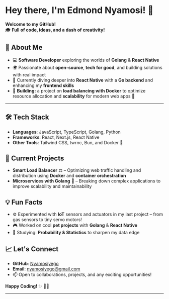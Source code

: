 # Hey there, I'm Edmond Nyamosi! 👋

**Welcome to my GitHub!**  
🎓 **Full of code, ideas, and a dash of creativity!**  

## 🚀 About Me
- 💻 **Software Developer** exploring the worlds of **Golang** & **React Native**
- 🌍 Passionate about **open-source**, **tech for good**, and building solutions with real impact
- 🌱 Currently diving deeper into **React Native** with a **Go backend** and enhancing my **frontend skills**
- 🔧 **Building:** a project on **load balancing with Docker** to optimize resource allocation and **scalability** for modern web apps 🚀

---

## 🛠️ Tech Stack
- **Languages**: JavaScript, TypeScript, Golang, Python  
- **Frameworks**: React, Next.js, React Native  
- **Other Tools**: Tailwind CSS, twrnc, Bun, and Docker 🐳

## 🌟 Current Projects
- **Smart Load Balancer** ⚖️ – Optimizing web traffic handling and distribution using **Docker** and **container orchestration**
- **Microservices with Golang** 🔗 – Breaking down complex applications to improve scalability and maintainability

## 💡 Fun Facts
- ⚙️ Experimented with **IoT** sensors and actuators in my last project – from gas sensors to tiny servo motors!
- 🎮 Worked on cool **pet projects** with **Golang** & **React Native**  
- 📘 Studying: **Probability & Statistics** to sharpen my data edge

## 📈 Let's Connect
- **GitHub**: [Nyamosiyego](https://github.com/Nyamosiyego)
- **Email**: nyamosiyego@gmail.com  
- 📫 Open to collaborations, projects, and any exciting opportunities!

**Happy Coding!** ✨ 👨‍💻

---

<!--![GitHub Stats](https://github-readme-stats.vercel.app/api?username=Nyamosiyego&show_icons=true&theme=radical) -->
